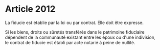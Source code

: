 # Article 2012

La fiducie est établie par la loi ou par contrat. Elle doit être expresse.

Si les biens, droits ou sûretés transférés dans le patrimoine fiduciaire dépendent de la communauté existant entre les époux ou d'une indivision, le contrat de fiducie est établi par acte notarié à peine de nullité.
